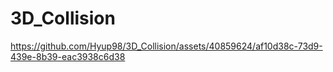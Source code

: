 # 3D_Collision




https://github.com/Hyup98/3D_Collision/assets/40859624/af10d38c-73d9-439e-8b39-eac3938c6d38

